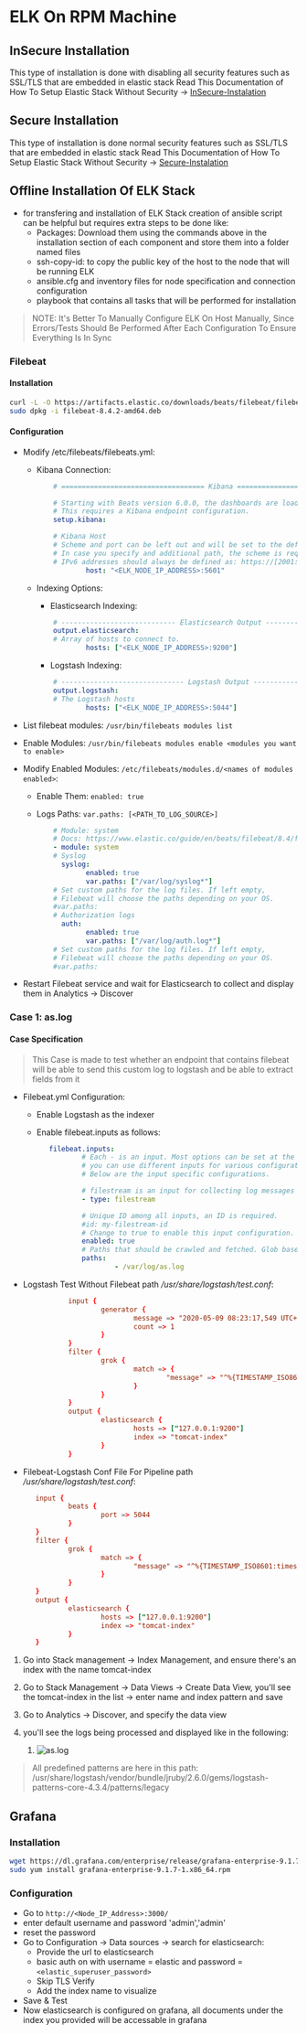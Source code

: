 # ELK On RPM Machine

## InSecure Installation

This type of installation is done with disabling all security features such as SSL/TLS that are embedded in elastic stack
Read This Documentation of How To Setup Elastic Stack Without Security -> [InSecure-Instalation](./Insecure_Installation.md)

## Secure Installation

This type of installation is done normal security features such as SSL/TLS that are embedded in elastic stack
Read This Documentation of How To Setup Elastic Stack Without Security -> [Secure-Instalation](./secure_installation.md)

## Offline Installation Of ELK Stack

- for transfering and installation of ELK Stack creation of ansible script can be helpful but requires extra steps to be done like:
  - Packages: Download them using the commands above in the installation section of each component and store them into a folder named files
  - ssh-copy-id: to copy the public key of the host to the node that will be running ELK
  - ansible.cfg and inventory files for node specification and connection configuration
  - playbook that contains all tasks that will be performed for installation

> NOTE: It's Better To Manually Configure ELK On Host Manually, Since Errors/Tests Should Be Performed After Each Configuration To Ensure Everything Is In Sync

### Filebeat

#### Installation

```bash
curl -L -O https://artifacts.elastic.co/downloads/beats/filebeat/filebeat-8.4.2-amd64.deb
sudo dpkg -i filebeat-8.4.2-amd64.deb
```

#### Configuration

- Modify /etc/filebeats/filebeats.yml:
  - Kibana Connection:

    ```yml
        # =================================== Kibana ===================================

        # Starting with Beats version 6.0.0, the dashboards are loaded via the Kibana API.
        # This requires a Kibana endpoint configuration.
        setup.kibana:

        # Kibana Host
        # Scheme and port can be left out and will be set to the default (http and 5601)
        # In case you specify and additional path, the scheme is required: http://localhost:5601/path
        # IPv6 addresses should always be defined as: https://[2001:db8::1]:5601
                host: "<ELK_NODE_IP_ADDRESS>:5601"
    ```
  - Indexing Options:
    - Elasticsearch Indexing:

    ```yml
        # ---------------------------- Elasticsearch Output ----------------------------
        output.elasticsearch:
        # Array of hosts to connect to.
                hosts: ["<ELK_NODE_IP_ADDRESS>:9200"]
      ```

    - Logstash Indexing:
    
    ```yml
        # ------------------------------ Logstash Output -------------------------------
        output.logstash:
        # The Logstash hosts
                hosts: ["<ELK_NODE_IP_ADDRESS>:5044"]
    ```

- List filebeat modules: `/usr/bin/filebeats modules list`
- Enable Modules: `/usr/bin/filebeats modules enable <modules you want to enable>`
- Modify Enabled Modules: `/etc/filebeats/modules.d/<names of modules enabled>`:
  - Enable Them: `enabled: true`
  - Logs Paths: `var.paths: [<PATH_TO_LOG_SOURCE>]`

    ```yml
        # Module: system
        # Docs: https://www.elastic.co/guide/en/beats/filebeat/8.4/filebeat-module-system.html
        - module: system
        # Syslog
          syslog:
                enabled: true
                var.paths: ["/var/log/syslog*"]
        # Set custom paths for the log files. If left empty,
        # Filebeat will choose the paths depending on your OS.
        #var.paths:
        # Authorization logs
          auth:
                enabled: true
                var.paths: ["/var/log/auth.log*"]
        # Set custom paths for the log files. If left empty,
        # Filebeat will choose the paths depending on your OS.
        #var.paths:
    ```

- Restart Filebeat service and wait for Elasticsearch to collect and display them in Analytics -> Discover

### Case 1: as.log

#### Case Specification

> This Case is made to test whether an endpoint that contains filebeat will be able to send this custom log to logstash and be able to extract fields from it

- Filebeat.yml Configuration:
  - Enable Logstash as the indexer
  - Enable filebeat.inputs as follows:

     ```yml
        filebeat.inputs:
                # Each - is an input. Most options can be set at the input level, so
                # you can use different inputs for various configurations.
                # Below are the input specific configurations.

                # filestream is an input for collecting log messages from files.
                - type: filestream

                # Unique ID among all inputs, an ID is required.
                #id: my-filestream-id
                # Change to true to enable this input configuration.
                enabled: true
                # Paths that should be crawled and fetched. Glob based paths.
                paths:
                        - /var/log/as.log
     ```

- Logstash Test Without Filebeat path */usr/share/logstash/test.conf*:
  
     ```conf
                input {
                        generator {
                                message => "2020-05-09 08:23:17,549 UTC+0200 WARN  [localhost-startStop-1] com.opentext.ecm.admin.core.EclipseLinkCommonsLoggingAdapter -- metadata_warning_ignore_inheritance_subclass_cach"
                                count => 1
                        }
                }
                filter {
                        grok {
                                match => {
                                        "message" => "^%{TIMESTAMP_ISO8601:timestamp}\s*%{TZ:timezone_type}%{INT:timezone_time}\s*%{LOGLEVEL:log_type}\s*\[%{HOSTNAME:hostname}\]\s*%{GREEDYDATA:log_message}"
                                }
                        }
                }
                output {
                        elasticsearch {
                                hosts => ["127.0.0.1:9200"]
                                index => "tomcat-index"
                        }
                }
     ```

- Filebeat-Logstash Conf File For Pipeline path */usr/share/logstash/test.conf*:
  
     ```conf
        input {
                beats {
                        port => 5044
                }
        }
        filter {
                grok {
                        match => {
                                "message" => "^%{TIMESTAMP_ISO8601:timestamp}\s*%{TZ:timezone_type}%{INT:timezone_time}\s*%{LOGLEVEL:log_type}\s*\[%{HOSTNAME:hostname}\]\s*%{GREEDYDATA:log_message}"
                        }
                }
        }
        output {
                elasticsearch {
                        hosts => ["127.0.0.1:9200"]
                        index => "tomcat-index"
                }
        }
     ```

1. Go into Stack management -> Index Management, and ensure there's an index with the name tomcat-index
2. Go to Stack Management -> Data Views -> Create Data View, you'll see the tomcat-index in the list -> enter name and index pattern and save
3. Go to Analytics -> Discover, and specify the data view
4. you'll see the logs being processed and displayed like in the following:

   1. ![as.log](./screenshots/Screenshot%20from%202022-10-01%2012-12-54.png)

> All predefined patterns are here in this path: /usr/share/logstash/vendor/bundle/jruby/2.6.0/gems/logstash-patterns-core-4.3.4/patterns/legacy

## Grafana

### Installation

```bash
wget https://dl.grafana.com/enterprise/release/grafana-enterprise-9.1.7-1.x86_64.rpm
sudo yum install grafana-enterprise-9.1.7-1.x86_64.rpm
```

### Configuration

- Go to `http://<Node_IP_Address>:3000/`
- enter default username and password 'admin','admin'
- reset the password
- Go to Configuration -> Data sources -> search for elasticsearch:
  - Provide the url to elasticsearch
  - basic auth on with username = elastic and password = `<elastic_superuser_password>`
  - Skip TLS Verify
  - Add the index name to visualize
- Save & Test
- Now elasticsearch is configured on grafana, all documents under the index you provided will be accessable in grafana
